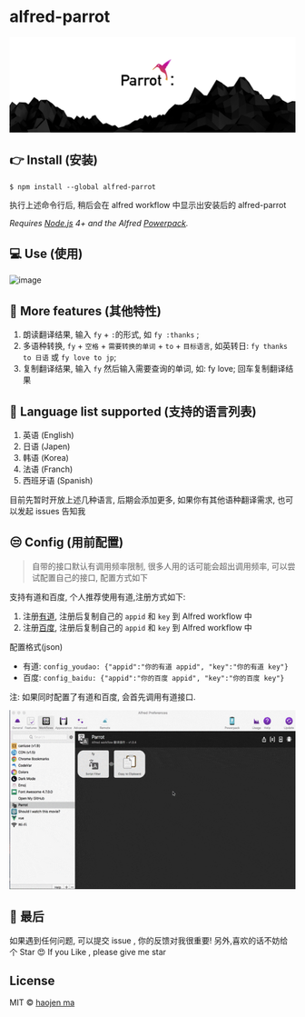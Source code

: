 # alfred-parrot

![image](./screenshot/new_parrot_icon.jpg)

## 👉 Install (安装)

```
$ npm install --global alfred-parrot
```

执行上述命令行后, 稍后会在 alfred workflow 中显示出安装后的 alfred-parrot

*Requires [Node.js](https://nodejs.org) 4+ and the Alfred [Powerpack](https://www.alfredapp.com/powerpack/).*

## 💻 Use (使用)

![image](./screenshot/parrot_tutorial-min.gif)

## 💪 More features (其他特性)

1. 朗读翻译结果, 输入 `fy` + `:`的形式, 如 `fy :thanks` ;
2. 多语种转换, `fy` + `空格` + `需要转换的单词` + `to` + `目标语言`, 如英转日: `fy thanks to 日语` 或 `fy love to jp`;
3. 复制翻译结果, 输入 `fy` 然后输入需要查询的单词,  如: fy love; 回车复制翻译结果

## 🌵 Language list supported (支持的语言列表)

1. 英语 (English)
2. 日语 (Japen)
3. 韩语 (Korea)
4. 法语 (Franch)
5. 西班牙语 (Spanish)

目前先暂时开放上述几种语言, 后期会添加更多, 如果你有其他语种翻译需求, 也可以发起 issues 告知我

## 😒 Config (用前配置)
> 自带的接口默认有调用频率限制, 很多人用的话可能会超出调用频率, 可以尝试配置自己的接口, 配置方式如下

支持有道和百度, 个人推荐使用有道,注册方式如下:

1. 注册[有道](http://ai.youdao.com/), 注册后复制自己的 `appid` 和 `key`  到 Alfred workflow 中
2. 注册[百度](http://api.fanyi.baidu.com/api/trans/product/index), 注册后复制自己的 `appid` 和 `key`  到 Alfred workflow 中

配置格式(json)

- 有道: `config_youdao: {"appid":"你的有道 appid", "key":"你的有道 key"}`
- 百度: `config_baidu: {"appid":"你的百度 appid", "key":"你的百度 key"}`

注: 如果同时配置了有道和百度, 会首先调用有道接口.

![image](./screenshot/parrot_config.gif)

## 💙 最后

如果遇到任何问题, 可以提交 issue , 你的反馈对我很重要!
另外,喜欢的话不妨给个 Star 😍
If you Like , please give me star

## License

MIT © [haojen ma](http://haojen.github.io)
